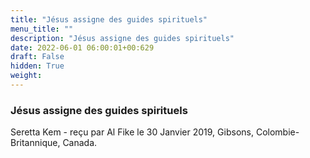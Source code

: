 ```yaml
---
title: "Jésus assigne des guides spirituels"
menu_title: ""
description: "Jésus assigne des guides spirituels"
date: 2022-06-01 06:00:01+00:629
draft: False
hidden: True
weight:
---
```

### Jésus assigne des guides spirituels

Seretta Kem - reçu par Al Fike le 30 Janvier 2019, Gibsons, Colombie-Britannique, Canada.



